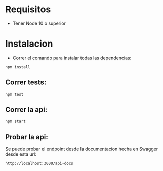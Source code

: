 # Requisitos
- Tener Node 10 o superior

# Instalacion

- Correr el comando para instalar todas las dependencias:
```
npm install
````

## Correr tests:
```
npm test
````
## Correr la api:
```
npm start
````

## Probar la api:

Se puede probar el endpoint desde la documentacion hecha en Swagger desde esta url:
```
http://localhost:3000/api-docs
```